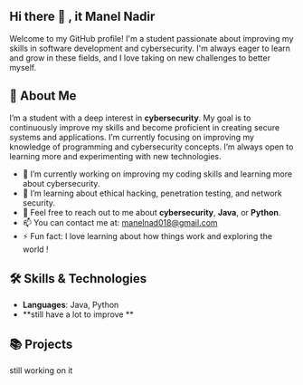## Hi there 👋 , it Manel Nadir ##

Welcome to my GitHub profile! I'm a student passionate about improving my skills in software development and cybersecurity. I'm always eager to learn and grow in these fields, and I love taking on new challenges to better myself.

## 🚀 About Me ##
I’m a student with a deep interest in **cybersecurity**. My goal is to continuously improve my skills and become proficient in creating secure systems and applications. I’m currently focusing on improving my knowledge of programming and cybersecurity concepts. I’m always open to learning more and experimenting with new technologies.

- 🔭 I’m currently working on improving my coding skills and learning more about cybersecurity.
- 🌱 I’m learning about ethical hacking, penetration testing, and network security.
- 💬 Feel free to reach out to me about **cybersecurity**, **Java**, or **Python**.
- 📫 You can contact me at: manelnad018@gmail.com
- ⚡ Fun fact: I love learning about how things work and exploring the world !

## 🛠 Skills & Technologies
- **Languages**: Java, Python
- **still have a lot to improve **
 
## 📚 Projects
still working on it 



